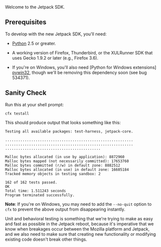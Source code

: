 Welcome to the Jetpack SDK.

Prerequisites
-------------

To develop with the new Jetpack SDK, you'll need:

* [Python] 2.5 or greater.

* A working version of Firefox, Thunderbird, or the XULRunner SDK that
  uses Gecko 1.9.2 or later (e.g., Firefox 3.6).

* If you're on Windows, you'll also need [Python for Windows
  extensions] [pywin32], though we'll be removing this dependency soon
  (see bug 534371).

  [Python]: http://www.python.org/
  [pywin32]: http://python.net/crew/skippy/win32/Downloads.html

Sanity Check
------------

Run this at your shell prompt:

    cfx testall

This should produce output that looks something like this:

    Testing all available packages: test-harness, jetpack-core.
    
    ...........................................................
    ...........................................................
    ............................................
    
    Malloc bytes allocated (in use by application): 8872960
    Malloc bytes mapped (not necessarily committed): 17653760
    Malloc bytes committed (r/w) in default zone: 8882512
    Malloc bytes allocated (in use) in default zone: 16605184
    Tracked memory objects in testing sandbox: 2

    162 of 162 tests passed.
    OK
    Total time: 1.511243 seconds
    Program terminated successfully.

**Note**: If you're on Windows, you may need to add the `--no-quit`
option to `cfx` to prevent the above output from disappearing
instantly.

Unit and behavioral testing is something that we're trying to make as
easy and fast as possible in the Jetpack reboot, because it's
imperative that we know when breakages occur between the Mozilla
platform and Jetpack, and we also need to make sure that creating new
functionality or modifying existing code doesn't break other things.
